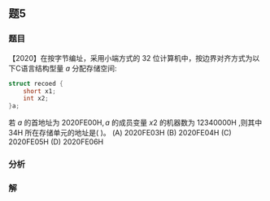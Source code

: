 ## 题5
### 题目
【2020】在按字节编址，采用小端方式的 32 位计算机中，按边界对齐方式为以下C语言结构型量 $a$ 分配存储空间:
```c
struct recoed {
    short x1;
    int x2;
}a;
```
若 $a$ 的首地址为 ${2020}\mathrm{{FE}}{00}\mathrm{H},a$ 的成员变量 $x2$ 的机器数为 ${12340000}\mathrm{H}$ ,则其中 ${34}\mathrm{H}$ 所在存储单元的地址是( )。 
(A) ${2020}\mathrm{{FE}}{03}\mathrm{H}$ 
(B) ${2020}\mathrm{{FE}}{04}\mathrm{H}$ 
(C) ${2020}\mathrm{{FE}}{05}\mathrm{H}$ 
(D) ${2020}\mathrm{{FE}}{06}\mathrm{H}$
### 分析

### 解